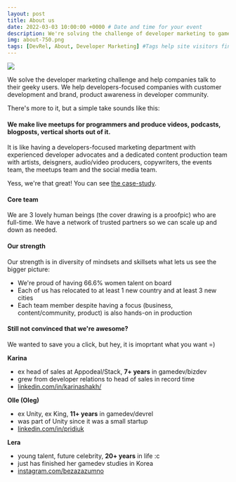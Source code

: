```yaml
---
layout: post
title: About us
date: 2022-03-03 10:00:00 +0000 # Date and time for your event
description: We're solving the challenge of developer marketing to game developers. # Post description
img: about-750.png
tags: [DevRel, About, Developer Marketing] #Tags help site visitors find events. Add an own tag i.e. DevrelFolks and a city, if you feel like it 
---
```


<img align="middle" src="{{site.baseurl}}/assets/img/about-750.png">

We solve the developer marketing challenge and help companies talk to their geeky users. 
We help developers-focused companies with customer development and brand, product awareness in developer community.

There's more to it, but a simple take sounds like this:

#### We make live meetups for programmers and produce videos, podcasts, blogposts, vertical shorts out of it.
It is like having a developers-focused marketing department with experienced developer advocates and a dedicated content production team with artists, deisgners, audio/video producers, copywriters, the events team, the meetups team and the social media team.

Yess, we're that great! You can see [the case-study]({{site.baseurl}}/partners/).

#### Core team
We are 3 lovely human beings (the cover drawing is a proofpic) who are full-time.
We have a network of trusted partners so we can scale up and down as needed.

#### Our strength
Our strength is in diversity of mindsets and skillsets what lets us see the bigger picture:

* We're proud of having 66.6% women talent on board
* Each of us has relocated to at least 1 new country and at least 3 new cities 
* Each team member despite having a focus (business, content/community, product) is also hands-on in production

#### Still not convinced that we're awesome?
We wanted to save you a click, but hey, it is imoprtant what you want =)

__Karina__
* ex head of sales at Appodeal/Stack, __7+ years__ in gamedev/bizdev
* grew from developer relations to head of sales in record time
* [linkedin.com/in/karinashakh/](https://www.linkedin.com/in/karinashakh/)


__Olle (Oleg)__
* ex Unity, ex King, __11+ years__ in gamedev/devrel
* was part of Unity since it was a small startup
* [linkedin.com/in/pridiuk](https://www.linkedin.com/in/pridiuk/)


__Lera__
* young talent, future celebrity, __20+ years__ in life :c
* just has finished her gamedev studies in Korea
* [instagram.com/bezazazumno](https://www.instagram.com/bezazazumno/)
